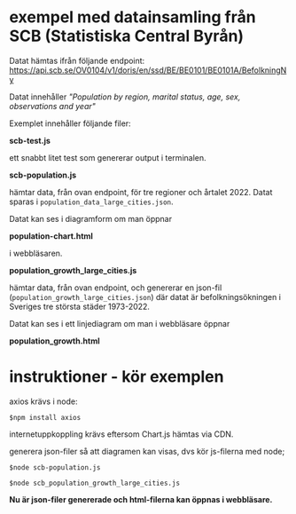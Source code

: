 # exempel med datainsamling från SCB (Statistiska Central Byrån)

Datat hämtas ifrån följande endpoint: https://api.scb.se/OV0104/v1/doris/en/ssd/BE/BE0101/BE0101A/BefolkningNy

Datat innehåller *"Population by region, marital status, age, sex, observations and year"*

Exemplet innehåller följande filer:

**scb-test.js**

ett snabbt litet test som genererar output i terminalen.

**scb-population.js**

hämtar data, från ovan endpoint, för tre regioner och årtalet 2022.
Datat sparas i `population_data_large_cities.json`.

Datat kan ses i diagramform om man öppnar 

**population-chart.html** 

i webbläsaren.

**population_growth_large_cities.js**

hämtar data, från ovan endpoint, och genererar en json-fil (`population_growth_large_cities.json`)
där datat är befolkningsökningen i Sveriges tre största städer 1973-2022.

Datat kan ses i ett linjediagram om man i webbläsare öppnar 

**population_growth.html**

# instruktioner - kör exemplen

axios krävs i node:

`$npm install axios`

internetuppkoppling krävs eftersom Chart.js hämtas via CDN.

generera json-filer så att diagramen kan visas, dvs kör js-filerna med node;

`$node scb-population.js`

`$node scb_population_growth_large_cities.js`

**Nu är json-filer genererade och html-filerna kan öppnas i webbläsare.**

